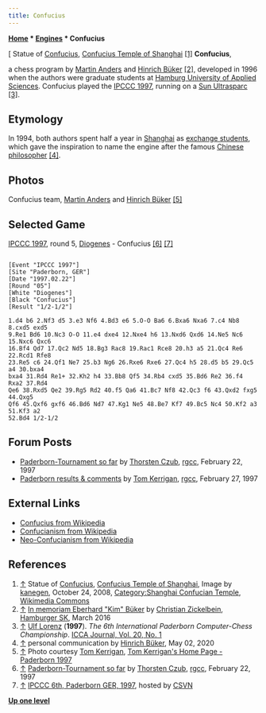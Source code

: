 ```yaml
---
title: Confucius
---
```

**[Home](Home "Home") * [Engines](Engines "Engines") * Confucius**

\[ Statue of [Confucius](https://en.wikipedia.org/wiki/Confucius), [Confucius Temple of Shanghai](https://en.wikipedia.org/wiki/Confucian_Temple_of_Shanghai) <a id="cite-note-1" href="#cite-ref-1">[1]</a>
**Confucius**,

a chess program by [Martin Anders](index.php?title=Martin_Anders&action=edit&redlink=1 "Martin Anders (page does not exist)") and [Hinrich Büker](index.php?title=Hinrich_B%C3%BCker&action=edit&redlink=1 "Hinrich Büker (page does not exist)") <a id="cite-note-2" href="#cite-ref-2">[2]</a>,
developed in 1996 when the authors were graduate students at [Hamburg University of Applied Sciences](https://en.wikipedia.org/wiki/Hamburg_University_of_Applied_Sciences).
Confucius played the [IPCCC 1997](IPCCC_1997 "IPCCC 1997"), running on a [Sun Ultrasparc](SPARC "SPARC") <a id="cite-note-3" href="#cite-ref-3">[3]</a>.

## Etymology

In 1994, both authors spent half a year in [Shanghai](https://en.wikipedia.org/wiki/Shanghai) as [exchange students](https://en.wikipedia.org/wiki/Student_exchange_program),
which gave the inspiration to name the engine after the famous [Chinese philosopher](https://en.wikipedia.org/wiki/Chinese_philosophy) <a id="cite-note-4" href="#cite-ref-4">[4]</a>.

## Photos

[](http://www.tckerrigan.com/Chess/Stobor/Paderborn/)
Confucius team, [Martin Anders](index.php?title=Martin_Anders&action=edit&redlink=1 "Martin Anders (page does not exist)") and [Hinrich Büker](index.php?title=Hinrich_B%C3%BCker&action=edit&redlink=1 "Hinrich Büker (page does not exist)") <a id="cite-note-5" href="#cite-ref-5">[5]</a>

## Selected Game

[IPCCC 1997](IPCCC_1997 "IPCCC 1997"), round 5, [Diogenes](Diogenes "Diogenes") - Confucius <a id="cite-note-6" href="#cite-ref-6">[6]</a>
<a id="cite-note-7" href="#cite-ref-7">[7]</a>

```

[Event "IPCCC 1997"]
[Site "Paderborn, GER"]
[Date "1997.02.22"]
[Round "05"]
[White "Diogenes"]
[Black "Confucius"]
[Result "1/2-1/2"]

1.d4 b6 2.Nf3 d5 3.e3 Nf6 4.Bd3 e6 5.O-O Ba6 6.Bxa6 Nxa6 7.c4 Nb8 8.cxd5 exd5 
9.Re1 Bd6 10.Nc3 O-O 11.e4 dxe4 12.Nxe4 h6 13.Nxd6 Qxd6 14.Ne5 Nc6 15.Nxc6 Qxc6 
16.Bf4 Qd7 17.Qc2 Nd5 18.Bg3 Rac8 19.Rac1 Rce8 20.h3 a5 21.Qc4 Re6 22.Rcd1 Rfe8 
23.Re5 c6 24.Qf1 Ne7 25.b3 Ng6 26.Rxe6 Rxe6 27.Qc4 h5 28.d5 b5 29.Qc5 a4 30.bxa4 
bxa4 31.Rd4 Re1+ 32.Kh2 h4 33.Bb8 Qf5 34.Rb4 cxd5 35.Bd6 Re2 36.f4 Rxa2 37.Rd4 
Qe6 38.Rxd5 Qe2 39.Rg5 Rd2 40.f5 Qa6 41.Bc7 Nf8 42.Qc3 f6 43.Qxd2 fxg5 44.Qxg5 
Qf6 45.Qxf6 gxf6 46.Bd6 Nd7 47.Kg1 Ne5 48.Be7 Kf7 49.Bc5 Nc4 50.Kf2 a3 51.Kf3 a2 
52.Bd4 1/2-1/2

```

## Forum Posts

- [Paderborn-Tournament so far](https://groups.google.com/d/msg/rec.games.chess.computer/Vc4ghn6rsqM/jCijF0IJj2wJ) by [Thorsten Czub](Thorsten_Czub "Thorsten Czub"), [rgcc](Computer_Chess_Forums "Computer Chess Forums"), February 22, 1997
- [Paderborn results & comments](https://groups.google.com/group/rec.games.chess.computer/browse_frm/thread/8a46e25ab19f8048) by [Tom Kerrigan](Tom_Kerrigan "Tom Kerrigan"), [rgcc](Computer_Chess_Forums "Computer Chess Forums"), February 27, 1997

## External Links

- [Confucius from Wikipedia](https://en.wikipedia.org/wiki/Confucius)
- [Confucianism from Wikipedia](https://en.wikipedia.org/wiki/Confucianism)
- [Neo-Confucianism from Wikipedia](https://en.wikipedia.org/wiki/Neo-Confucianism)

## References

1. <a id="cite-ref-1" href="#cite-note-1">↑</a> Statue of [Confucius](https://en.wikipedia.org/wiki/Confucius), [Confucius Temple of Shanghai](https://en.wikipedia.org/wiki/Confucian_Temple_of_Shanghai), Image by [kanegen](https://www.flickr.com/photos/kanegen/), October 24, 2008, [Category:Shanghai Confucian Temple](https://commons.wikimedia.org/wiki/Category:Shanghai_Confucian_Temple), [Wikimedia Commons](https://en.wikipedia.org/wiki/Wikimedia_Commons)
1. <a id="cite-ref-2" href="#cite-note-2">↑</a> [In memoriam Eberhard "Kim" Büker](https://www.hsk1830.de/pages/nachrufe/bueker/e_bueker.htm) by [Christian Zickelbein](https://de.wikipedia.org/wiki/Christian_Zickelbein), [Hamburger SK](https://de.wikipedia.org/wiki/Hamburger_SK), March 2016
1. <a id="cite-ref-3" href="#cite-note-3">↑</a> [Ulf Lorenz](Ulf_Lorenz "Ulf Lorenz") (**1997**). *The 6th International Paderborn Computer-Chess Championship*. [ICCA Journal, Vol. 20, No. 1](ICGA_Journal#20_1 "ICGA Journal")
1. <a id="cite-ref-4" href="#cite-note-4">↑</a> personal communication by [Hinrich Büker](index.php?title=Hinrich_B%C3%BCker&action=edit&redlink=1 "Hinrich Büker (page does not exist)"), May 02, 2020
1. <a id="cite-ref-5" href="#cite-note-5">↑</a> Photo courtesy [Tom Kerrigan](Tom_Kerrigan "Tom Kerrigan"), [Tom Kerrigan's Home Page - Paderborn 1997](http://www.tckerrigan.com/Chess/Stobor/Paderborn/)
1. <a id="cite-ref-6" href="#cite-note-6">↑</a> [Paderborn-Tournament so far](https://groups.google.com/d/msg/rec.games.chess.computer/Vc4ghn6rsqM/jCijF0IJj2wJ) by [Thorsten Czub](Thorsten_Czub "Thorsten Czub"), [rgcc](Computer_Chess_Forums "Computer Chess Forums"), February 22, 1997
1. <a id="cite-ref-7" href="#cite-note-7">↑</a>  [IPCCC 6th, Paderborn GER, 1997](https://www.csvn.nl/index.php/download/partijen/ipccc/106-ipccc-6th-paderborn-ger-1997), hosted by [CSVN](CSVN "CSVN")

**[Up one level](Engines "Engines")**

